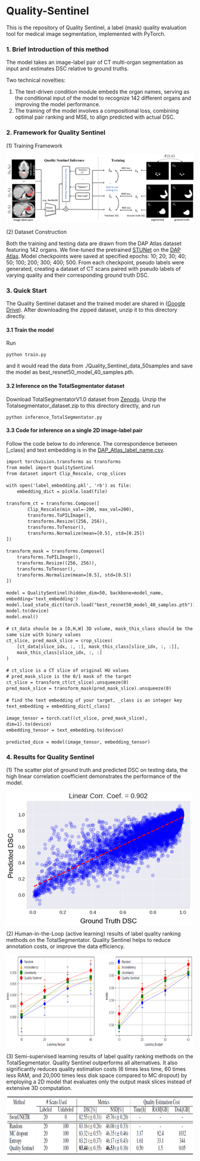 # Quality-Sentinel
This is the repository of Quality Sentinel, a label (mask) quality evaluation tool for medical image segmentation, implemented with PyTorch.

### 1. Brief Introduction of this method
The model takes an image-label pair of CT multi-organ segmentation as input and estimates DSC relative to ground truths.

Two technical novelties:

1. The text-driven condition module embeds the organ names, serving as the conditional input of the model to recognize 142 different organs and improving the model performance.
2. The training of the model involves a compositional loss, combining optimal pair ranking and MSE, to align predicted with actual DSC.

### 2. Framework for Quality Sentinel

(1) Training Framework

![Framework](./figs/framework.png)

(2) Dataset Construction

Both the training and testing data are drawn from the DAP Atlas dataset featuring 142 organs. We fine-tuned the pretrained [STUNet](https://github.com/uni-medical/STU-Net) on the [DAP Atlas](https://github.com/alexanderjaus/AtlasDataset). Model checkpoints were saved at specified epochs: 10; 20; 30; 40; 50; 100; 200; 300; 400; 500. From each checkpoint, pseudo labels were generated, creating a dataset of CT scans paired with pseudo labels of varying quality and their corresponding ground truth DSC.

### 3. Quick Start

The Quality Sentinel dataset and the trained model are shared in ([Google Drive](https://drive.google.com/drive/folders/1bMDSVSDB3Qv-6IhMaFloVdXZ52QP2V9X?usp=sharing)). After downloading the zipped dataset, unzip it to this directory directly.

#### 3.1 Train the model

Run

```
python train.py
```

and it would read the data from ./Quality_Sentinel_data_50samples and save the model as best_resnet50_model_40_samples.pth.

#### 3.2 Inference on the TotalSegmentator dataset

Download TotalSegmentatorV1.0 dataset from [Zenodo](https://zenodo.org/records/6802614). Unzip the Totalsegmentator_dataset.zip to this directory directly, and run

```
python inference_TotalSegmentator.py
```

#### 3.3 Code for inference on a single 2D image-label pair

Follow the code below to do inference. The correspondence between \[_class\] and text embedding is in the [DAP_Atlas_label_name.csv](./DAP_Atlas_label_name.csv).

```
import torchvision.transforms as transforms
from model import QualitySentinel
from dataset import Clip_Rescale, crop_slices

with open('label_embedding.pkl', 'rb') as file:
    embedding_dict = pickle.load(file)

transform_ct = transforms.Compose([
        Clip_Rescale(min_val=-200, max_val=200),
        transforms.ToPILImage(),
        transforms.Resize((256, 256)),
        transforms.ToTensor(),
        transforms.Normalize(mean=[0.5], std=[0.25])
])

transform_mask = transforms.Compose([
    transforms.ToPILImage(),
    transforms.Resize((256, 256)),
    transforms.ToTensor(),
    transforms.Normalize(mean=[0.5], std=[0.5])
])

model = QualitySentinel(hidden_dim=50, backbone=model_name, embedding='text_embedding')
model.load_state_dict(torch.load("best_resnet50_model_40_samples.pth"))
model.to(device)
model.eval()

# ct_data shoule be a [D,H,W] 3D volume, mask_this_class should be the same size with binary values
ct_slice, pred_mask_slice = crop_slices(
    [ct_data[slice_idx, :, :], mask_this_class[slice_idx, :, :]],
    mask_this_class[slice_idx, :, :]
)

# ct_slice is a CT slice of original HU values
# pred_mask_slice is the 0/1 mask of the target
ct_slice = transform_ct(ct_slice).unsqueeze(0)
pred_mask_slice = transform_mask(pred_mask_slice).unsqueeze(0)

# find the text embedding of your target, _class is an integer key
text_embedding = embedding_dict[_class]

image_tensor = torch.cat((ct_slice, pred_mask_slice), dim=1).to(device)
embedding_tensor = text_embedding.to(device)

predicted_dice = model(image_tensor, embedding_tensor)
```


### 4. Results for Quality Sentinel

(1) The scatter plot of ground truth and predicted DSC on testing data, the high linear correlation coefficient demonstrates the performance of the model. 

<img src="./figs/scatter_plot.png" width = "500" height = "360" alt="The predicted DSC vs GT DSC" align=center />

(2) Human-in-the-Loop (active learning) results of label quality ranking methods on the TotalSegmentator. Quality Sentinel helps to reduce annotation costs, or improve the data efficiency.

<img src="./figs/active_learning.png" width = "800" height = "250" alt="Active Learning" align=center />

(3) Semi-supervised learning results of label quality ranking methods on the TotalSegmentator. Quality Sentinel outperforms all alternatives. It also significantly reduces quality estimation costs (6 times less time, 60 times less RAM, and 20,000 times less disk space compared to MC dropout) by employing a 2D model that evaluates only the output mask slices instead of extensive 3D computation.

<img src="./figs/semi-supervised_learning.png" width = "800" height = "160" alt="Semi-Supervised Learning" align=center />


















